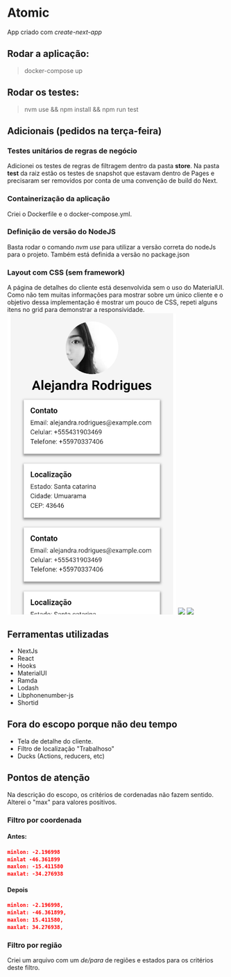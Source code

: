 # Atomic
App criado com *create-next-app*

## Rodar a aplicação: 
> docker-compose up

## Rodar os testes:
> nvm use && npm install && npm run test

## Adicionais (pedidos na terça-feira)
### Testes unitários de regras de negócio
Adicionei os testes de regras de filtragem dentro da pasta **store**. Na pasta __test__ da raiz estão os
testes de snapshot que estavam dentro de Pages e precisaram ser removidos por conta de uma convenção de build do Next.
### Containerização da aplicação
Criei o Dockerfile e o docker-compose.yml.
### Definição de versão do NodeJS
Basta rodar o comando *nvm use* para utilizar a versão correta do nodeJs para o projeto.
Também está definida a versão no package.json
### Layout com CSS (sem framework)
A página de detalhes do cliente está desenvolvida sem o uso do MaterialUI.
Como não tem muitas informações para mostrar sobre um único cliente e o objetivo dessa implementação
é mostrar um pouco de CSS, repeti alguns itens no grid para demonstrar a responsividade.
![](screenshots/mobile.png) ![](gifs/desktop.gif) ![](gifs/tablet.gif)

## Ferramentas utilizadas
- NextJs
- React 
- Hooks
- MaterialUI
- Ramda
- Lodash
- Libphonenumber-js
- Shortid

## Fora do escopo porque não deu tempo
- Tela de detalhe do cliente.
- Filtro de localização "Trabalhoso"
- Ducks (Actions, reducers, etc)

## Pontos de atenção
Na descrição do escopo, os critérios de cordenadas não fazem sentido.
Alterei o "max" para valores positivos.

### Filtro por coordenada
#### Antes:
```json
minlon: -2.196998
minlat -46.361899
maxlon: -15.411580
maxlat: -34.276938
```

#### Depois
```json
minlon: -2.196998,
minlat: -46.361899,
maxlon: 15.411580,
maxlat: 34.276938,
```

### Filtro por região
Criei um arquivo com um *de/para* de regiões e estados para os critérios deste filtro.


